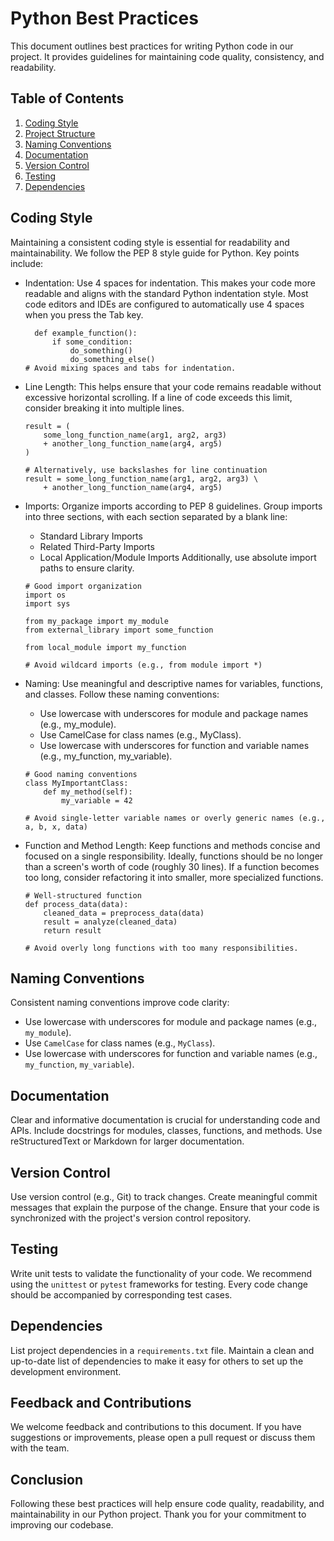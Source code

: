 # Python Best Practices

This document outlines best practices for writing Python code in our project. It provides guidelines for maintaining code quality, consistency, and readability.

## Table of Contents

1. [Coding Style](#coding-style)
2. [Project Structure](#project-structure)
3. [Naming Conventions](#naming-conventions)
4. [Documentation](#documentation)
5. [Version Control](#version-control)
6. [Testing](#testing)
7. [Dependencies](#dependencies)

## Coding Style

Maintaining a consistent coding style is essential for readability and maintainability. We follow the PEP 8 style guide for Python. Key points include:

- Indentation: Use 4 spaces for indentation. This makes your code more readable and aligns with the standard Python indentation style. Most code editors and IDEs are configured to automatically use 4 spaces when you press the Tab key.
  
  ```
    def example_function():
        if some_condition:
            do_something()
            do_something_else()
  # Avoid mixing spaces and tabs for indentation.
  ```

- Line Length: This helps ensure that your code remains readable without excessive horizontal scrolling. If a line of code exceeds this limit, consider breaking it into multiple lines.
  
  ```
  result = (
      some_long_function_name(arg1, arg2, arg3)
      + another_long_function_name(arg4, arg5)
  )
  
  # Alternatively, use backslashes for line continuation
  result = some_long_function_name(arg1, arg2, arg3) \
      + another_long_function_name(arg4, arg5)

  ```
- Imports: Organize imports according to PEP 8 guidelines. Group imports into three sections, with each section separated by a blank line:

    * Standard Library Imports
    * Related Third-Party Imports
    * Local Application/Module Imports
    Additionally, use absolute import paths to ensure clarity.

    ```
    # Good import organization
    import os
    import sys
    
    from my_package import my_module
    from external_library import some_function
    
    from local_module import my_function
    
    # Avoid wildcard imports (e.g., from module import *)

    ```
- Naming: Use meaningful and descriptive names for variables, functions, and classes. Follow these naming conventions:

  * Use lowercase with underscores for module and package names (e.g., my_module).
  * Use CamelCase for class names (e.g., MyClass).
  * Use lowercase with underscores for function and variable names (e.g., my_function, my_variable).
    
  ```
  # Good naming conventions
  class MyImportantClass:
      def my_method(self):
          my_variable = 42
  
  # Avoid single-letter variable names or overly generic names (e.g., a, b, x, data)

  ```

- Function and Method Length: Keep functions and methods concise and focused on a single responsibility. Ideally, functions should be no longer than a screen's worth of code (roughly 30 lines). If a function becomes too long, consider refactoring it into smaller, more specialized functions.
  
  ```
  # Well-structured function
  def process_data(data):
      cleaned_data = preprocess_data(data)
      result = analyze(cleaned_data)
      return result
  
  # Avoid overly long functions with too many responsibilities.

  ```

## Naming Conventions

Consistent naming conventions improve code clarity:

- Use lowercase with underscores for module and package names (e.g., `my_module`).
- Use `CamelCase` for class names (e.g., `MyClass`).
- Use lowercase with underscores for function and variable names (e.g., `my_function`, `my_variable`).

## Documentation

Clear and informative documentation is crucial for understanding code and APIs. Include docstrings for modules, classes, functions, and methods. Use reStructuredText or Markdown for larger documentation.

## Version Control

Use version control (e.g., Git) to track changes. Create meaningful commit messages that explain the purpose of the change. Ensure that your code is synchronized with the project's version control repository.

## Testing

Write unit tests to validate the functionality of your code. We recommend using the `unittest` or `pytest` frameworks for testing. Every code change should be accompanied by corresponding test cases.

## Dependencies

List project dependencies in a `requirements.txt` file. Maintain a clean and up-to-date list of dependencies to make it easy for others to set up the development environment.

## Feedback and Contributions

We welcome feedback and contributions to this document. If you have suggestions or improvements, please open a pull request or discuss them with the team.

## Conclusion

Following these best practices will help ensure code quality, readability, and maintainability in our Python project. Thank you for your commitment to improving our codebase.


